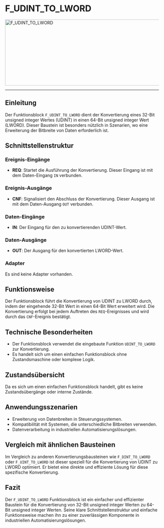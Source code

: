 # F_UDINT_TO_LWORD

<img width="1462" height="216" alt="F_UDINT_TO_LWORD" src="https://github.com/user-attachments/assets/b952fbc8-443f-43ff-9840-5f002a169f93" />

* * * * * * * * * *
## Einleitung
Der Funktionsblock `F_UDINT_TO_LWORD` dient der Konvertierung eines 32-Bit unsigned integer Wertes (UDINT) in einen 64-Bit unsigned integer Wert (LWORD). Dieser Baustein ist besonders nützlich in Szenarien, wo eine Erweiterung der Bitbreite von Daten erforderlich ist.

## Schnittstellenstruktur
### **Ereignis-Eingänge**
- **REQ**: Startet die Ausführung der Konvertierung. Dieser Eingang ist mit dem Daten-Eingang `IN` verbunden.

### **Ereignis-Ausgänge**
- **CNF**: Signalisiert den Abschluss der Konvertierung. Dieser Ausgang ist mit dem Daten-Ausgang `OUT` verbunden.

### **Daten-Eingänge**
- **IN**: Der Eingang für den zu konvertierenden UDINT-Wert.

### **Daten-Ausgänge**
- **OUT**: Der Ausgang für den konvertierten LWORD-Wert.

### **Adapter**
Es sind keine Adapter vorhanden.

## Funktionsweise
Der Funktionsblock führt die Konvertierung von UDINT zu LWORD durch, indem der eingehende 32-Bit Wert in einen 64-Bit Wert erweitert wird. Die Konvertierung erfolgt bei jedem Auftreten des `REQ`-Ereignisses und wird durch das `CNF`-Ereignis bestätigt.

## Technische Besonderheiten
- Der Funktionsblock verwendet die eingebaute Funktion `UDINT_TO_LWORD` zur Konvertierung.
- Es handelt sich um einen einfachen Funktionsblock ohne Zustandsmaschine oder komplexe Logik.

## Zustandsübersicht
Da es sich um einen einfachen Funktionsblock handelt, gibt es keine Zustandsübergänge oder interne Zustände.

## Anwendungsszenarien
- Erweiterung von Datenbreiten in Steuerungssystemen.
- Kompatibilität mit Systemen, die unterschiedliche Bitbreiten verwenden.
- Datenverarbeitung in industriellen Automatisierungslösungen.

## Vergleich mit ähnlichen Bausteinen
Im Vergleich zu anderen Konvertierungsbausteinen wie `F_DINT_TO_LWORD` oder `F_UINT_TO_LWORD` ist dieser speziell für die Konvertierung von UDINT zu LWORD optimiert. Er bietet eine direkte und effiziente Lösung für diese spezifische Konvertierung.

## Fazit
Der `F_UDINT_TO_LWORD` Funktionsblock ist ein einfacher und effizienter Baustein für die Konvertierung von 32-Bit unsigned integer Werten zu 64-Bit unsigned integer Werten. Seine klare Schnittstellenstruktur und einfache Funktionsweise machen ihn zu einer zuverlässigen Komponente in industriellen Automatisierungslösungen.
